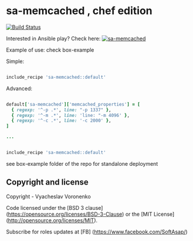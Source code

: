sa-memcached , chef edition
===========================

[![Build Status](https://travis-ci.org/softasap/sa-memcached-chef.svg?branch=master)](https://travis-ci.org/softasap/sa-memcached-chef)

Interested in Ansible play? Check here: [![sa-memcached](https://img.shields.io/badge/ansible--galaxy-sa--memcached-blue.svg)](https://github.com/softasap/sa-memcached)


Example of use: check box-example

Simple:

```ruby

include_recipe 'sa-memcached::default'

```


Advanced:

```ruby

default['sa-memcached']['memcached_properties'] = [
  { regexp: '^-p .*', line: "-p 1337" },
  { regexp: '^-m .*', line: 'line: "-m 4096' },
  { regexp: '^-c .*', line: '-c 2000' },
]

...


include_recipe 'sa-memcached::default'


```


see box-example folder of the repo for standalone deployment



Copyright and license
---------------------

Copyright - Vyacheslav Voronenko

Code licensed under the [BSD 3 clause] (https://opensource.org/licenses/BSD-3-Clause) or the [MIT License] (http://opensource.org/licenses/MIT).

Subscribe for roles updates at [FB] (https://www.facebook.com/SoftAsap/)
